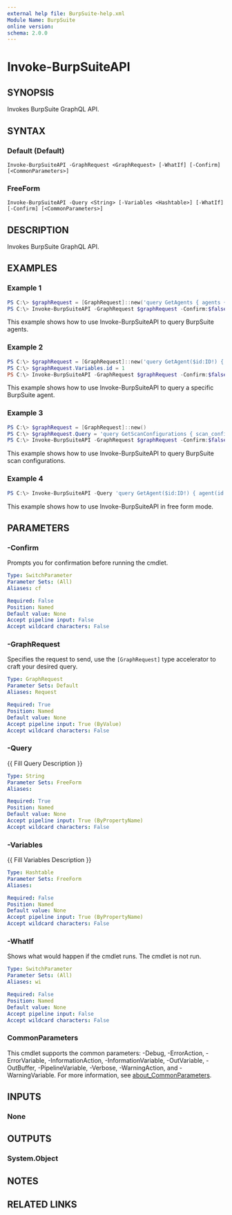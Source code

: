 ```yaml
---
external help file: BurpSuite-help.xml
Module Name: BurpSuite
online version:
schema: 2.0.0
---
```


# Invoke-BurpSuiteAPI

## SYNOPSIS
Invokes BurpSuite GraphQL API.

## SYNTAX

### Default (Default)
```
Invoke-BurpSuiteAPI -GraphRequest <GraphRequest> [-WhatIf] [-Confirm] [<CommonParameters>]
```

### FreeForm
```
Invoke-BurpSuiteAPI -Query <String> [-Variables <Hashtable>] [-WhatIf] [-Confirm] [<CommonParameters>]
```

## DESCRIPTION
Invokes BurpSuite GraphQL API.

## EXAMPLES

### Example 1
```powershell
PS C:\> $graphRequest = [GraphRequest]::new('query GetAgents { agents { id name state enabled } }')
PS C:\> Invoke-BurpSuiteAPI -GraphRequest $graphRequest -Confirm:$false
```

This example shows how to use Invoke-BurpSuiteAPI to query BurpSuite agents.

### Example 2
```powershell
PS C:\> $graphRequest = [GraphRequest]::new('query GetAgent($id:ID!) { agent(id:$id) { id name state enabled } }')
PS C:\> $graphRequest.Variables.id = 1
PS C:\> Invoke-BurpSuiteAPI -GraphRequest $graphRequest -Confirm:$false
```

This example shows how to use Invoke-BurpSuiteAPI to query a specific BurpSuite agent.

### Example 3
```powershell
PS C:\> $graphRequest = [GraphRequest]::new()
PS C:\> $graphRequest.Query = 'query GetScanConfigurations { scan_configurations { id name } }'
PS C:\> Invoke-BurpSuiteAPI -GraphRequest $graphRequest -Confirm:$false
```

This example shows how to use Invoke-BurpSuiteAPI to query BurpSuite scan configurations.

### Example 4
```powershell
PS C:\> Invoke-BurpSuiteAPI -Query 'query GetAgent($id:ID!) { agent(id:$id) { id name state enabled } }' -Variables @{id = 1}
```

This example shows how to use Invoke-BurpSuiteAPI in free form mode.

## PARAMETERS

### -Confirm
Prompts you for confirmation before running the cmdlet.

```yaml
Type: SwitchParameter
Parameter Sets: (All)
Aliases: cf

Required: False
Position: Named
Default value: None
Accept pipeline input: False
Accept wildcard characters: False
```

### -GraphRequest
Specifies the request to send, use the `[GraphRequest]` type accelerator to craft your desired query.

```yaml
Type: GraphRequest
Parameter Sets: Default
Aliases: Request

Required: True
Position: Named
Default value: None
Accept pipeline input: True (ByValue)
Accept wildcard characters: False
```

### -Query
{{ Fill Query Description }}

```yaml
Type: String
Parameter Sets: FreeForm
Aliases:

Required: True
Position: Named
Default value: None
Accept pipeline input: True (ByPropertyName)
Accept wildcard characters: False
```

### -Variables
{{ Fill Variables Description }}

```yaml
Type: Hashtable
Parameter Sets: FreeForm
Aliases:

Required: False
Position: Named
Default value: None
Accept pipeline input: True (ByPropertyName)
Accept wildcard characters: False
```

### -WhatIf
Shows what would happen if the cmdlet runs.
The cmdlet is not run.

```yaml
Type: SwitchParameter
Parameter Sets: (All)
Aliases: wi

Required: False
Position: Named
Default value: None
Accept pipeline input: False
Accept wildcard characters: False
```

### CommonParameters
This cmdlet supports the common parameters: -Debug, -ErrorAction, -ErrorVariable, -InformationAction, -InformationVariable, -OutVariable, -OutBuffer, -PipelineVariable, -Verbose, -WarningAction, and -WarningVariable. For more information, see [about_CommonParameters](http://go.microsoft.com/fwlink/?LinkID=113216).

## INPUTS

### None

## OUTPUTS

### System.Object
## NOTES

## RELATED LINKS
